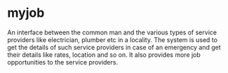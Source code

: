 # myjob
 An  interface  between  the   common man and the various types of service providers like electrician, plumber etc in a locality. The system is used to get the details of such service providers in case of an  emergency  and  get  their details like rates, location and so on. It also provides more job opportunities to the service providers.
